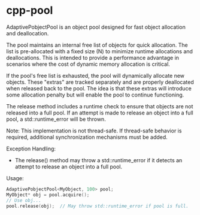 # cpp-pool

AdaptivePobjectPool is an object pool designed for fast object allocation and deallocation.

The pool maintains an internal free list of objects for quick allocation. The list is pre-allocated
with a fixed size (N) to minimize runtime allocations and deallocations. This is intended to provide
a performance advantage in scenarios where the cost of dynamic memory allocation is critical.

If the pool's free list is exhausted, the pool will dynamically allocate new objects. These "extras"
are tracked separately and are properly deallocated when released back to the pool. The idea is that
these extras will introduce some allocation penalty but will enable the pool to continue functioning.

The release method includes a runtime check to ensure that objects are not released into a full pool.
If an attempt is made to release an object into a full pool, a std::runtime_error will be thrown.

Note: This implementation is not thread-safe. If thread-safe behavior is required,
additional synchronization mechanisms must be added.

Exception Handling:
- The release() method may throw a std::runtime_error if it detects an attempt to release an object into a full pool.

Usage:
```cpp
AdaptivePobjectPool<MyObject, 100> pool;
MyObject* obj = pool.acquire();
// Use obj...
pool.release(obj);  // May throw std::runtime_error if pool is full.
```

